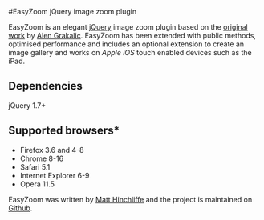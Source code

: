 #EasyZoom jQuery image zoom plugin

EasyZoom is an elegant [jQuery][1] image zoom plugin based on the [original work][2] by [Alen Grakalic][3]. EasyZoom has been extended with public methods, optimised performance and includes an optional extension to create an image gallery and works on *Apple iOS* touch enabled devices such as the iPad. 

## Dependencies

jQuery 1.7+ 

## Supported browsers*

 * Firefox 3.6 and 4-8
 * Chrome 8-16
 * Safari 5.1
 * Internet Explorer 6-9
 * Opera 11.5
 
EasyZoom was written by [Matt Hinchliffe][4] and the project is maintained on [Github][5].

 [1]: http://www.jquery.com
 [2]: http://cssglobe.com/lab/easyzoom/easyzoom.html
 [3]: http://grakalic.com/
 [4]: http://www.maketea.co.uk
 [5]: http://github.com/i-like-robots/EasyZoom/